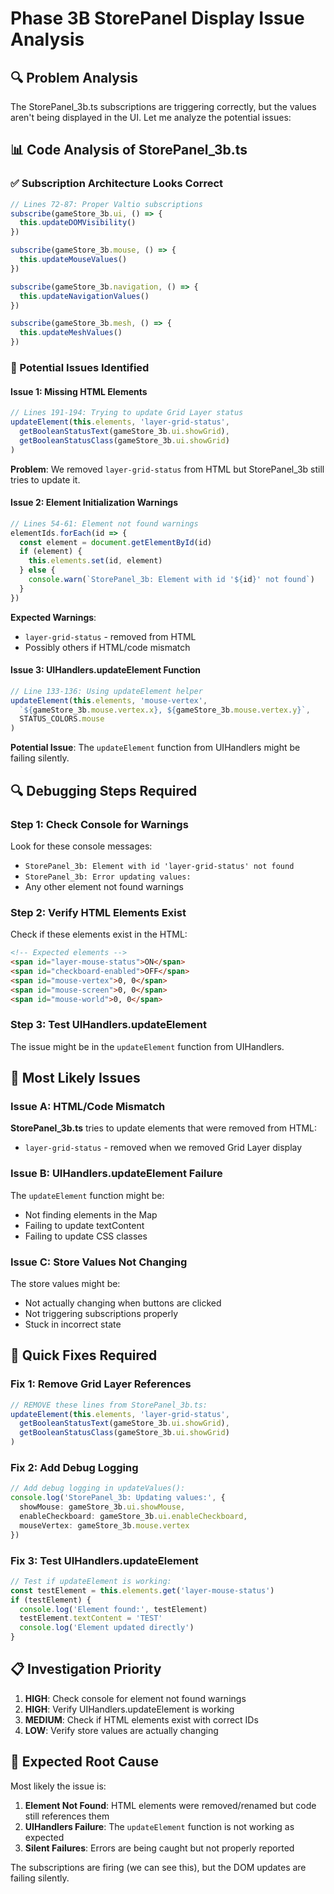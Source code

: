 # Phase 3B StorePanel Display Issue Analysis

## 🔍 **Problem Analysis**

The StorePanel_3b.ts subscriptions are triggering correctly, but the values aren't being displayed in the UI. Let me analyze the potential issues:

## 📊 **Code Analysis of StorePanel_3b.ts**

### **✅ Subscription Architecture Looks Correct**
```typescript
// Lines 72-87: Proper Valtio subscriptions
subscribe(gameStore_3b.ui, () => {
  this.updateDOMVisibility()
})

subscribe(gameStore_3b.mouse, () => {
  this.updateMouseValues()
})

subscribe(gameStore_3b.navigation, () => {
  this.updateNavigationValues()
})

subscribe(gameStore_3b.mesh, () => {
  this.updateMeshValues()
})
```

### **🚨 Potential Issues Identified**

#### **Issue 1: Missing HTML Elements**
```typescript
// Lines 191-194: Trying to update Grid Layer status
updateElement(this.elements, 'layer-grid-status',
  getBooleanStatusText(gameStore_3b.ui.showGrid),
  getBooleanStatusClass(gameStore_3b.ui.showGrid)
)
```

**Problem**: We removed `layer-grid-status` from HTML but StorePanel_3b still tries to update it.

#### **Issue 2: Element Initialization Warnings**
```typescript
// Lines 54-61: Element not found warnings
elementIds.forEach(id => {
  const element = document.getElementById(id)
  if (element) {
    this.elements.set(id, element)
  } else {
    console.warn(`StorePanel_3b: Element with id '${id}' not found`)
  }
})
```

**Expected Warnings**:
- `layer-grid-status` - removed from HTML
- Possibly others if HTML/code mismatch

#### **Issue 3: UIHandlers.updateElement Function**
```typescript
// Line 133-136: Using updateElement helper
updateElement(this.elements, 'mouse-vertex',
  `${gameStore_3b.mouse.vertex.x}, ${gameStore_3b.mouse.vertex.y}`,
  STATUS_COLORS.mouse
)
```

**Potential Issue**: The `updateElement` function from UIHandlers might be failing silently.

## 🔍 **Debugging Steps Required**

### **Step 1: Check Console for Warnings**
Look for these console messages:
- `StorePanel_3b: Element with id 'layer-grid-status' not found`
- `StorePanel_3b: Error updating values:`
- Any other element not found warnings

### **Step 2: Verify HTML Elements Exist**
Check if these elements exist in the HTML:
```html
<!-- Expected elements -->
<span id="layer-mouse-status">ON</span>
<span id="checkboard-enabled">OFF</span>
<span id="mouse-vertex">0, 0</span>
<span id="mouse-screen">0, 0</span>
<span id="mouse-world">0, 0</span>
```

### **Step 3: Test UIHandlers.updateElement**
The issue might be in the `updateElement` function from UIHandlers.

## 🎯 **Most Likely Issues**

### **Issue A: HTML/Code Mismatch**
**StorePanel_3b.ts** tries to update elements that were removed from HTML:
- `layer-grid-status` - removed when we removed Grid Layer display

### **Issue B: UIHandlers.updateElement Failure**
The `updateElement` function might be:
- Not finding elements in the Map
- Failing to update textContent
- Failing to update CSS classes

### **Issue C: Store Values Not Changing**
The store values might be:
- Not actually changing when buttons are clicked
- Not triggering subscriptions properly
- Stuck in incorrect state

## 🔧 **Quick Fixes Required**

### **Fix 1: Remove Grid Layer References**
```typescript
// REMOVE these lines from StorePanel_3b.ts:
updateElement(this.elements, 'layer-grid-status',
  getBooleanStatusText(gameStore_3b.ui.showGrid),
  getBooleanStatusClass(gameStore_3b.ui.showGrid)
)
```

### **Fix 2: Add Debug Logging**
```typescript
// Add debug logging in updateValues():
console.log('StorePanel_3b: Updating values:', {
  showMouse: gameStore_3b.ui.showMouse,
  enableCheckboard: gameStore_3b.ui.enableCheckboard,
  mouseVertex: gameStore_3b.mouse.vertex
})
```

### **Fix 3: Test UIHandlers.updateElement**
```typescript
// Test if updateElement is working:
const testElement = this.elements.get('layer-mouse-status')
if (testElement) {
  console.log('Element found:', testElement)
  testElement.textContent = 'TEST'
  console.log('Element updated directly')
}
```

## 📋 **Investigation Priority**

1. **HIGH**: Check console for element not found warnings
2. **HIGH**: Verify UIHandlers.updateElement is working
3. **MEDIUM**: Check if HTML elements exist with correct IDs
4. **LOW**: Verify store values are actually changing

## 🎯 **Expected Root Cause**

Most likely the issue is:
1. **Element Not Found**: HTML elements were removed/renamed but code still references them
2. **UIHandlers Failure**: The `updateElement` function is not working as expected
3. **Silent Failures**: Errors are being caught but not properly reported

The subscriptions are firing (we can see this), but the DOM updates are failing silently.